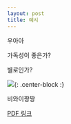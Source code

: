 ```yaml
---
layout: post
title: 예시
---
```


우아아

가독성이 좋은가?

별로인가?

![](https://www.allkpop.com/upload/2018/09/af_org/26120034/bewhy.jpg){: .center-block :}

비와이짱짱



[PDF 링크](../static/Assignment01.pdf)